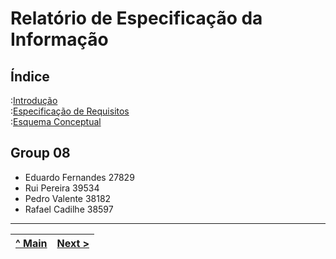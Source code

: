 # Relatório de Especificação da Informação

## Índice

:[Introdução](rei01.md)  
:[Especificação de Requisitos](rei02.md)  
:[Esquema Conceptual](rei03.md)  

## Group 08

* Eduardo Fernandes 27829
* Rui Pereira 39534
* Pedro Valente 38182
* Rafael Cadilhe 38597

---
[^ Main](https://github.com/SIBD08/SIBD08-Atlas/) | [Next >](rei01.md)
:--- | :---: | 
